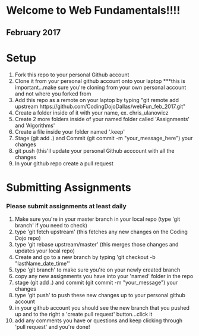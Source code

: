 <h1>Welcome to Web Fundamentals!!!!</h1>
<h2>February 2017</h2>

<h1>Setup</h1>
<ol>
  <li>Fork this repo to your personal Github account</li>
  <li>Clone it from your personal github account onto your laptop ***this is important...make sure you're cloning from your own personal account and not where you forked from</li>
  <li>Add this repo as a remote on your laptop by typing "git remote add upstream https://github.com/CodingDojoDallas/webFun_feb_2017.git"</li>
  <li>Create a folder inside of it with your name, ex.  chris_ulanowicz</li>
  <li>Create 2 more folders inside of your named folder called 'Assignments' and 'Algorithms'</li>
  <li>Create a file inside your folder named '.keep'</li>
  <li>Stage (git add .) and Commit (git commit -m "your_message_here") your changes</li>
  <li>git push  (this'll update your personal Github acccount with all the changes</li>
  <li>In your github repo create a pull request</li>
</ol>

<h1>Submitting Assignments</h1>
<h3>Please submit assignments at least daily</h3>
<ol>
  <li>Make sure you're in your master branch in your local repo (type 'git branch' if you need to check)</li>
  <li>type 'git fetch upstream' (this fetches any new changes on the Coding Dojo repo)</li>
  <li>type 'git rebase upstream/master' (this merges those changes and updates your local repo)</li>
  <li>Create and go to a new branch by typing 'git checkout -b "lastName_date_time"'</li>
  <li>type 'git branch' to make sure you're on your newly created branch</li>
  <li>copy any new assignments you have into your 'named' folder in the repo</li>
  <li>stage (git add .) and commit (git commit -m "your_message") your changes</li>
  <li>type 'git push' to push these new changes up to your personal github account</li>
  <li>in your github account you should see the new branch that you pushed up and to the right a 'create pull request' button...click it</li>
  <li>add any comments you have or questions and keep clicking through 'pull request' and you're done!</li>
</ol>
